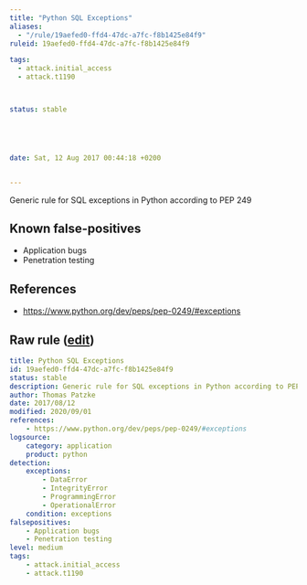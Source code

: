 ```yaml
---
title: "Python SQL Exceptions"
aliases:
  - "/rule/19aefed0-ffd4-47dc-a7fc-f8b1425e84f9"
ruleid: 19aefed0-ffd4-47dc-a7fc-f8b1425e84f9

tags:
  - attack.initial_access
  - attack.t1190



status: stable





date: Sat, 12 Aug 2017 00:44:18 +0200


---
```


Generic rule for SQL exceptions in Python according to PEP 249

<!--more-->


## Known false-positives

* Application bugs
* Penetration testing



## References

* https://www.python.org/dev/peps/pep-0249/#exceptions


## Raw rule ([edit](https://github.com/SigmaHQ/sigma/edit/master/rules/application/python/app_python_sql_exceptions.yml))
```yaml
title: Python SQL Exceptions
id: 19aefed0-ffd4-47dc-a7fc-f8b1425e84f9
status: stable
description: Generic rule for SQL exceptions in Python according to PEP 249
author: Thomas Patzke
date: 2017/08/12
modified: 2020/09/01
references:
    - https://www.python.org/dev/peps/pep-0249/#exceptions
logsource:
    category: application
    product: python
detection:
    exceptions:
        - DataError
        - IntegrityError
        - ProgrammingError
        - OperationalError
    condition: exceptions
falsepositives:
    - Application bugs
    - Penetration testing
level: medium
tags:
    - attack.initial_access
    - attack.t1190
```

